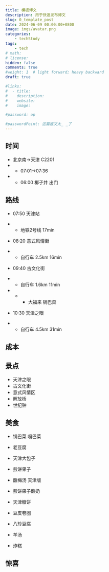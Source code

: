 ```yaml
---
title: 模板博文
description: 用于快速发布博文
slug: 0_template_post
date: 2024-06-09 00:00:00+0800
image: imgs/avatar.png
categories:
    - techStudy
tags:
    - tech
# math: 
# license: 
hidden: false
comments: true
#weight: 1  # light forward; heavy backward
draft: true

#links:
#  - title: 
#    description: 
#    website: 
#    image: 

#password: op

#passwordPoint: 这篇推文太_ _了
---
```


## 时间

- 北京南->天津 C2201
- - 07:01->07:36
- - 06:00 梆子井 出门

## 路线

- 07:50 天津站
- - 地铁2号线 17min
- 08:20 意式风情街
- - 自行车 2.5km 16min
- 09:40 古文化街
- - 自行车 1.6km 11min
- - - 大福来 锅巴菜

- 10:30 天津之眼
- - 自行车 4.5km 31min

## 成本

## 景点

- 天津之眼 
- 古文化街
- 意式风情区
- 解放桥
- 世纪钟

## 美食

- 锅巴菜 嘎巴菜


- 老豆腐


- 天津大包子



- 煎饼果子



- 酸梅汤 天津版




- 煎饼果子酸奶




- 天津糖饼



- 豆皮卷圈



- 八珍豆腐



- 羊汤



- 炸糕

## 惊喜